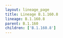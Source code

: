 ```yaml
---
layout: lineage_page
title: Lineage B.1.160.8
lineage: B.1.160.8
parent: B.1.160
children: ['B.1.160.8']
---
```

